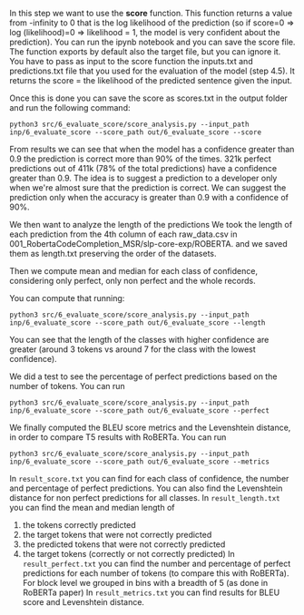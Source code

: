 
In this step we want to use the **score** function.
This function returns a value from -infinity to 0 that is the log likelihood of the prediction (so if score=0 => log (likelihood)=0 => likelihood = 1, the model is very confident about the prediction).
You can run the ipynb notebook and you can save the score file. The function exports by default also the target file, but you can ignore it.
You have to pass as input to the score function the inputs.txt and predictions.txt file that you used for the evaluation of the model (step 4.5).
It returns the score = the likelihood of the predicted sentence given the input.

Once this is done you can save the score as scores.txt in the output folder and run the following command:

```
python3 src/6_evaluate_score/score_analysis.py --input_path inp/6_evaluate_score --score_path out/6_evaluate_score --score
```

From results we can see that when the model has a confidence greater than 0.9 the prediction is correct more than 90\% of the times.
321k perfect predictions out of 411k (78\% of the total predictions) have a confidence greater than 0.9.
The idea is to suggest a prediction to a developer only when we're almost sure that the prediction is correct.
We can suggest the prediction only when the accuracy is greater than 0.9 with a confidence of 90%.

We then want to analyze the length of the predictions
We took the length of each prediction from the 4th column of each raw_data.csv in 001_RobertaCodeCompletion_MSR/slp-core-exp/ROBERTA. and we saved them as length.txt preserving the order of the datasets.

Then we compute mean and median for each class of confidence, considering only perfect, only non perfect and the whole records.

You can compute that running:

```
python3 src/6_evaluate_score/score_analysis.py --input_path inp/6_evaluate_score --score_path out/6_evaluate_score --length
```

You can see that the length of the classes with higher confidence are greater (around 3 tokens vs around 7 for the class with the lowest confidence).

We did a test to see the percentage of perfect predictions based on the number of tokens.
You can run
```
python3 src/6_evaluate_score/score_analysis.py --input_path inp/6_evaluate_score --score_path out/6_evaluate_score --perfect
```
We finally computed the BLEU score metrics and the Levenshtein distance, in order to compare T5 results with RoBERTa.
You can run
```
python3 src/6_evaluate_score/score_analysis.py --input_path inp/6_evaluate_score --score_path out/6_evaluate_score --metrics
```

In `result_score.txt` you can find for each class of confidence, the number and percentage of perfect predictions. You can also find the Levenshtein distance for non perfect predictions for all classes.
In `result_length.txt` you can find the mean and median length of
1. the tokens correctly predicted
2. the target tokens that were not correctly predicted
3. the predicted tokens that were not correctly predicted
4. the target tokens (correctly or not correctly predicted)
In `result_perfect.txt` you can find the number and percentage of perfect predictions for each number of tokens (to compare this with RoBERTa).
For block level we grouped in bins with a breadth of 5 (as done in RoBERTa paper)
In `result_metrics.txt` you can find results for BLEU score and Levenshtein distance.
